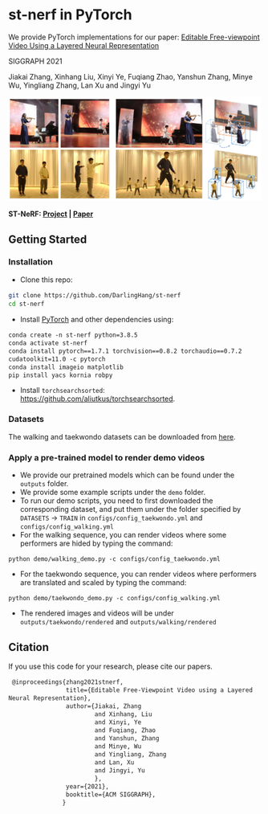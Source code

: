 # st-nerf in PyTorch

We provide PyTorch implementations for our paper:
[Editable Free-viewpoint Video Using a Layered Neural Representation](https://arxiv.org/abs/2104.14786)

SIGGRAPH 2021

Jiakai Zhang, Xinhang Liu, Xinyi Ye, Fuqiang Zhao, Yanshun Zhang, Minye Wu, Yingliang Zhang, Lan Xu and Jingyi Yu


<img src="images/teaser.jpg" width="800"/>

**ST-NeRF: [Project](https://frankzhang0309.github.io/st-nerf/) |  [Paper](https://arxiv.org/abs/2104.14786)**

## Getting Started
### Installation

- Clone this repo:
```bash
git clone https://github.com/DarlingHang/st-nerf
cd st-nerf
```

- Install [PyTorch](http://pytorch.org) and other dependencies using: 
```
conda create -n st-nerf python=3.8.5
conda activate st-nerf    
conda install pytorch==1.7.1 torchvision==0.8.2 torchaudio==0.7.2 cudatoolkit=11.0 -c pytorch
conda install imageio matplotlib
pip install yacs kornia robpy
```
- Install `torchsearchsorted`: https://github.com/aliutkus/torchsearchsorted.

### Datasets
The walking and taekwondo datasets can be downloaded from [here](https://drive.google.com/drive/folders/13YHw_YSGewvcgYdwqbelM9L2JiPNWLi7?usp=sharing).

### Apply a pre-trained model to render demo videos
- We provide our pretrained models which can be found under the `outputs` folder.
- We provide some example scripts under the `demo` folder.
- To run our demo scripts, you need to first downloaded the corresponding dataset, and put them under the folder specified by `DATASETS` -> `TRAIN` in `configs/config_taekwondo.yml` and `configs/config_walking.yml`
- For the walking sequence, you can render videos where some performers are hided by typing the command:
```
python demo/walking_demo.py -c configs/config_taekwondo.yml
```
- For the taekwondo sequence, you can render videos where performers are translated and scaled by typing the command:
```
python demo/taekwondo_demo.py -c configs/config_walking.yml
```
- The rendered images and videos will be under `outputs/taekwondo/rendered` and `outputs/walking/rendered`


## Citation
If you use this code for your research, please cite our papers.
```
 @inproceedings{zhang2021stnerf,
                title={Editable Free-Viewpoint Video using a Layered Neural Representation},
                author={Jiakai, Zhang
                        and Xinhang, Liu
                        and Xinyi, Ye
                        and Fuqiang, Zhao
                        and Yanshun, Zhang
                        and Minye, Wu
                        and Yingliang, Zhang
                        and Lan, Xu
                        and Jingyi, Yu
                        },
                year={2021},
                booktitle={ACM SIGGRAPH},
               }
```
